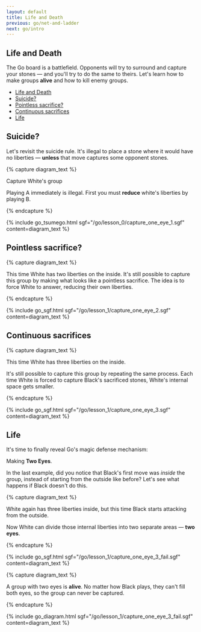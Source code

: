 ```yaml
---
layout: default
title: Life and Death
previous: go/net-and-ladder
next: go/intro
---
```


<script type="text/javascript" src="/assets/wgo.js/wgo.min.js"></script>
<script type="text/javascript" src="/assets/wgo.js/wgo.player.min.js"></script>
<link rel="stylesheet" type="text/css" href="/assets/wgo.js/wgo.player.css" />
<script type="text/javascript" src="/assets/wgo.js/tsumego.js"></script>
<link rel="stylesheet" type="text/css" href="/assets/wgo.js/tsumego.css">
<link rel="stylesheet" type="text/css" href="/assets/css/wgo-custom.css" />

## Life and Death

The Go board is a battlefield. Opponents will try to surround and capture your stones — and you'll try to do the same to theirs. Let's learn how to make groups **alive** and how to kill enemy groups.

- [Life and Death](#life-and-death)
- [Suicide?](#suicide)
- [Pointless sacrifice?](#pointless-sacrifice)
- [Continuous sacrifices](#continuous-sacrifices)
- [Life](#life)

## Suicide?

Let's revisit the suicide rule. It's illegal to place a stone where it would have no liberties &mdash; **unless** that move captures some opponent stones.

{% capture diagram_text %}

Capture White's group

Playing A immediately is illegal. First you must **reduce** white's liberties by playing B.

{% endcapture %}

{% include go_tsumego.html sgf="/go/lesson_0/capture_one_eye_1.sgf" content=diagram_text %}

## Pointless sacrifice?

{% capture diagram_text %}

This time White has two liberties on the inside. It's still possible to capture this group by making what looks like a pointless sacrifice. The idea is to force White to answer, reducing their own liberties.

{% endcapture %}

{% include go_sgf.html sgf="/go/lesson_1/capture_one_eye_2.sgf" content=diagram_text %}

## Continuous sacrifices

{% capture diagram_text %}

This time White has three liberties on the inside.

It's still possible to capture this group by repeating the same process. Each time White is forced to capture Black's sacrificed stones, White's internal space gets smaller.

{% endcapture %}

{% include go_sgf.html sgf="/go/lesson_1/capture_one_eye_3.sgf" content=diagram_text %}

## Life

It's time to finally reveal Go's magic defense mechanism:

Making **Two Eyes**.

In the last example, did you notice that Black's first move was _inside_ the group, instead of starting from the outside like before? Let's see what happens if Black doesn't do this.

{% capture diagram_text %}

White again has three liberties inside, but this time Black starts attacking from the outside.

Now White can divide those internal liberties into two separate areas &mdash; **two eyes**.

{% endcapture %}

{% include go_sgf.html sgf="/go/lesson_1/capture_one_eye_3_fail.sgf" content=diagram_text %}

{% capture diagram_text %}

A group with two eyes is **alive**. No matter how Black plays, they can't fill both eyes, so the group can never be captured.

{% endcapture %}

{% include go_diagram.html
sgf="/go/lesson_1/capture_one_eye_3_fail.sgf"
content=diagram_text %}
